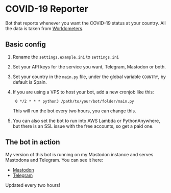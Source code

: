 # COVID-19 Reporter

Bot that reports whenever you want the COVID-19 status at your country. All the data is taken from [Worldometers](https://www.worldometers.info/coronavirus/).

## Basic config

1. Rename the `settings.example.ini` to `settings.ini`
2. Set your API keys for the service you want, Telegram, Mastodon or both.
3. Set your country in the `main.py` file, under the global variable `COUNTRY`, by default is Spain.
3. If you are using a VPS to host your bot, add a new cronjob like this:

        0 */2 * * * python3 /path/to/your/bot/folder/main.py

    This will run the bot every two hours, you can change this.
4. You can also set the bot to run into AWS Lambda or PythonAnywhere, but there is an SSL issue with the free accounts, so get a paid one.

## The bot in action

My version of this bot is running on my Mastodon instance and serves Mastodona and Telegram. You can see it here:

* [Mastodon](https://hispatodon.club/@covid19_spa)
* [Telegram](https://t.me/covid19_spa)

Updated every two hours!

